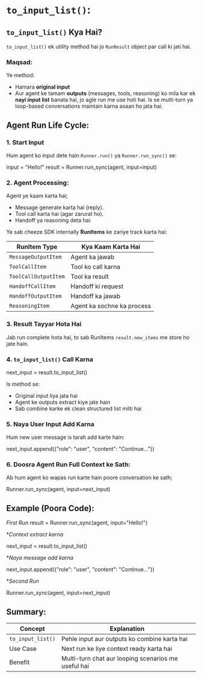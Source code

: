 #  `to_input_list()`:

##  `to_input_list()` Kya Hai?

`to_input_list()` ek utility method hai jo `RunResult` object par call ki jati hai.

###  Maqsad:

Ye method:

* Hamara **original input**
* Aur agent ke tamam **outputs** (messages, tools, reasoning)
  ko mila kar ek **nayi input list** banata hai, jo agle run me use hoti hai. Is se multi-turn ya loop-based conversations maintain karna asaan ho jata hai.


##  Agent Run Life Cycle:

### 1.  Start Input

Hum agent ko input dete hain `Runner.run()` ya `Runner.run_sync()` se:

input = "Hello!"
result = Runner.run_sync(agent, input=input)

### 2. Agent Processing:

Agent ye kaam karta hai;

* Message generate karta hai (reply).
* Tool call karta hai (agar zarurat ho).
* Handoff ya reasoning deta hai.

Ye sab cheeze SDK internally **RunItems** ke zariye track karta hai:

| RunItem Type         | Kya Kaam Karta Hai         |
| -------------------- | -------------------------- |
| `MessageOutputItem`  | Agent ka jawab             |
| `ToolCallItem`       | Tool ko call karna         |
| `ToolCallOutputItem` | Tool ka result             |
| `HandoffCallItem`    | Handoff ki request         |
| `HandoffOutputItem`  | Handoff ka jawab           |
| `ReasoningItem`      | Agent ka sochne ka process |



### 3.  Result Tayyar Hota Hai

Jab run complete hota hai, to sab RunItems `result.new_items` me store ho jate hain.



### 4.  `to_input_list()` Call Karna

next_input = result.to_input_list()


Is method se:

* Original input liya jata hai
* Agent ke outputs extract kiye jate hain
* Sab combine karke ek clean structured list milti hai



### 5.  Naya User Input Add Karna

Hum new user message is tarah add karte hain:

next_input.append({"role": "user", "content": "Continue..."})


### 6.  Doosra Agent Run Full Context ke Sath:

Ab hum agent ko wapas run karte hain poore conversation ke sath;

Runner.run_sync(agent, input=next_input)


##  Example (Poora Code):

*First Run*
result = Runner.run_sync(agent, input="Hello!")


**Context extract karna*

next_input = result.to_input_list()

**Naya message add karna*

next_input.append({"role": "user", "content": "Continue..."})

**Second Run*

Runner.run_sync(agent, input=next_input)


## Summary:

| Concept           | Explanation                                         |
| ----------------- | --------------------------------------------------- |
| `to_input_list()` | Pehle input aur outputs ko combine karta hai        |
| Use Case          | Next run ke liye context ready karta hai            |
| Benefit           | Multi-turn chat aur looping scenarios me useful hai |



